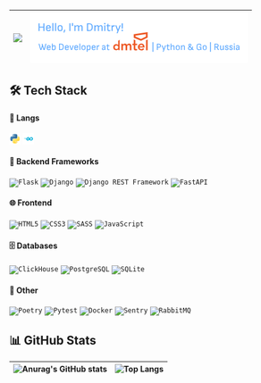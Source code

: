 | <img src="https://tenor.com/ru/view/text-work-computer-working-penguin-gif-16760829579653810809.gif" width="100"/> | <a href="https://www.dmtel.ru/"><img width="100%" alt="Hello, I'm Dmitry!" src="head.png" /></a> | 
|----|----|

## 🛠️ Tech Stack

#### 🧠 Langs
<a href="https://www.python.org/"><code><img height="20" style="height: 20px" title="Python" src="https://raw.githubusercontent.com/github/explore/80688e429a7d4ef2fca1e82350fe8e3517d3494d/topics/python/python.png"></code></a>
<a href="https://go.dev/"><code><img height="20" style="height: 20px" title="Go" src="https://raw.githubusercontent.com/github/explore/80688e429a7d4ef2fca1e82350fe8e3517d3494d/topics/go/go.png"></code></a>

#### 🚀 Backend Frameworks
<code><img height="20" style="height: 20px" title="Flask" src="https://cdn.simpleicons.org/flask/000000"></code>
<code><img height="20" style="height: 20px" title="Django" src="https://cdn.simpleicons.org/django/092E20"></code>
<code><img height="20" style="height: 20px" title="Django REST Framework" src="https://cdn.simpleicons.org/django/FF1709"></code>
<code><img height="20" style="height: 20px" title="FastAPI" src="https://cdn.simpleicons.org/fastapi/009688"></code>

#### 🌐 Frontend
<code><img height="20" style="height: 20px" title="HTML5" src="https://cdn.simpleicons.org/html5/E34F26"></code>
<code><img height="20" style="height: 20px" title="CSS3" src="https://cdn.jsdelivr.net/gh/devicons/devicon@latest/icons/css3/css3-original.svg"></code>
<code><img height="20" style="height: 20px" title="SASS" src="https://cdn.simpleicons.org/sass/CC6699"></code>
<code><img height="20" style="height: 20px" title="JavaScript" src="https://cdn.simpleicons.org/javascript/F7DF1E"></code>

#### 🗄 Databases
<code><img height="20" style="height: 20px" title="ClickHouse" src="https://cdn.simpleicons.org/clickhouse/FFCC01"></code>
<code><img height="20" style="height: 20px" title="PostgreSQL" src="https://cdn.simpleicons.org/postgresql/4169E1"></code>
<code><img height="20" style="height: 20px" title="SQLite" src="https://cdn.simpleicons.org/sqlite/003B57"></code>

#### 🐳 Other
<code><img height="20" style="height: 20px" title="Poetry" src="https://cdn.simpleicons.org/poetry/60A5FA"></code>
<code><img height="20" style="height: 20px" title="Pytest" src="https://cdn.simpleicons.org/pytest/0A9EDC"></code>
<code><img height="20" style="height: 20px" title="Docker" src="https://cdn.simpleicons.org/docker/2496ED"></code>
<code><img height="20" style="height: 20px" title="Sentry" src="https://cdn.simpleicons.org/sentry/362D59"></code>
<code><img height="20" style="height: 20px" title="RabbitMQ" src="https://cdn.simpleicons.org/rabbitmq/FF6600"></code>

## 📊 GitHub Stats
| ![Anurag's GitHub stats](https://github-readme-stats.vercel.app/api?username=Pryanik0071&show_icons=true&include_all_commits=true&hide_border=true&rank_icon=github) | ![Top Langs](https://github-readme-stats.vercel.app/api/top-langs/?username=Pryanik0071&langs_count=8&layout=compact&theme=buefy&hide_border=true&hide=PHP,SCSS,exclude_repo=reactbook) |
|----|----|

